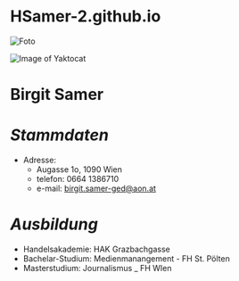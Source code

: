 # HSamer-2.github.io


![Foto](https://www.facebook.com/login/?next=https%3A%2F%2Fwww.facebook.com%2Fbirgit.samer%2Fphotos)

![Image of Yaktocat](https://octodex.github.com/images/yaktocat.png)


# **Birgit Samer**
# _Stammdaten_
* Adresse: 
  * Augasse 1o, 1090 Wien
  * telefon: 0664 1386710
  * e-mail:  birgit.samer-ged@aon.at
  
# _Ausbildung_
* Handelsakademie:  HAK Grazbachgasse
* Bachelar-Studium:  Medienmanangement - FH St. Pölten
* Masterstudium:  Journalismus _ FH WIen
